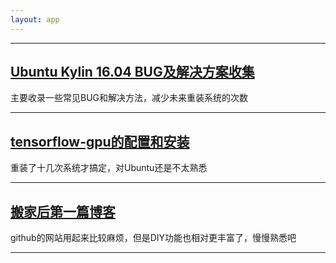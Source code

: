 ```yaml
---
layout: app
---
```


* * *
## [Ubuntu Kylin 16.04 BUG及解决方案收集](./blog/3)
主要收录一些常见BUG和解决方法，减少未来重装系统的次数

* * *
## [tensorflow-gpu的配置和安装](./blog/2)
重装了十几次系统才搞定，对Ubuntu还是不太熟悉

* * *

## [搬家后第一篇博客](./blog/1)
github的网站用起来比较麻烦，但是DIY功能也相对更丰富了，慢慢熟悉吧

* * *
